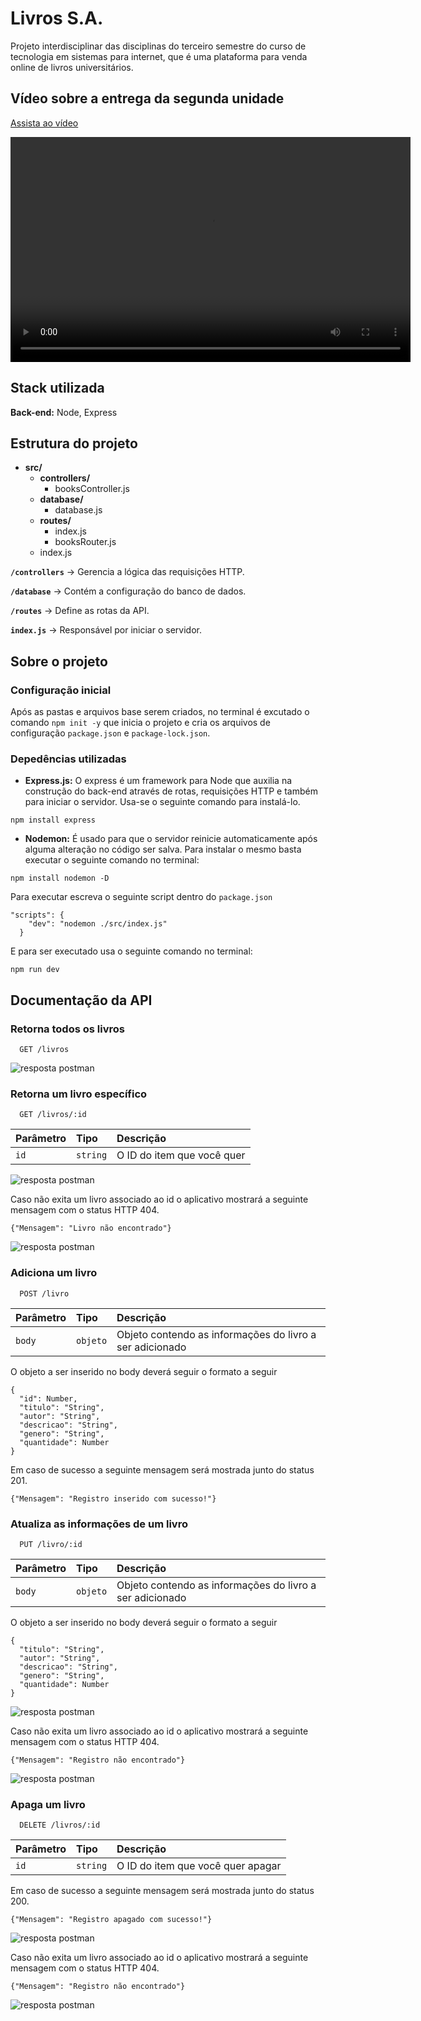 
# Livros S.A.

Projeto interdisciplinar das disciplinas do terceiro semestre do curso de tecnologia em sistemas para internet, que é uma plataforma para venda online de livros universitários.


## Vídeo sobre a entrega da segunda unidade

[Assista ao vídeo](https://www.youtube.com/watch?v=oLdMDTfAYYQ)


<video width="640" height="360" controls>
  <source src="https://www.youtube.com/watch?v=oLdMDTfAYYQ" type="video/mp4">
  Seu navegador não suporta a tag de vídeo.
</video>

## Stack utilizada

**Back-end:** Node, Express


## Estrutura do projeto

- **src/**  
  - **controllers/**
    - booksController.js
  - **database/**
    - database.js
  - **routes/**
    - index.js
    - booksRouter.js
  - index.js


**`/controllers`** → Gerencia a lógica das requisições HTTP.

**`/database`** → Contém a configuração do banco de dados.

**`/routes`** → Define as rotas da API.

**`index.js`** → Responsável por iniciar o servidor.

## Sobre o projeto

### Configuração inicial

Após as pastas e arquivos base serem criados, no terminal é excutado o comando ``npm init -y`` que inicia o projeto e cria os arquivos de configuração `package.json` e `package-lock.json`. 

### Depedências utilizadas

- **Express.js:** O express é um framework para Node que auxilia na construção do back-end através de rotas, requisições HTTP e também para iniciar o servidor. Usa-se o seguinte comando para instalá-lo.

```
npm install express
```

- **Nodemon:** É usado para que o servidor reinicie automaticamente após alguma alteração no código ser salva. Para instalar o mesmo basta executar o seguinte comando no terminal:

```
npm install nodemon -D
```

Para executar escreva o seguinte script dentro do `package.json` 

```
"scripts": {
    "dev": "nodemon ./src/index.js"
  }
```

E para ser executado usa o seguinte comando no terminal:

```
npm run dev
```

## Documentação da API

### Retorna todos os livros


```http
  GET /livros
```
![resposta postman](https://i.imgur.com/2rBUi0P.png)

### Retorna um livro específico

```
  GET /livros/:id
```

| Parâmetro   | Tipo       | Descrição                                   |
| :---------- | :--------- | :------------------------------------------ |
| `id`      | `string` | O ID do item que você quer |

![resposta postman](https://i.imgur.com/yvTLrPl.png)

Caso não exita um livro associado ao id o aplicativo mostrará a seguinte mensagem com o status HTTP 404.

```
{"Mensagem": "Livro não encontrado"}
```

![resposta postman](https://i.imgur.com/0U6nPyf.png)

### Adiciona um livro

```
  POST /livro
```

| Parâmetro   | Tipo       | Descrição                                   |
| :---------- | :--------- | :------------------------------------------ |
| `body`      | `objeto` | Objeto contendo as informações do livro a ser adicionado |

O objeto a ser inserido no body deverá seguir o formato a seguir
```
{
  "id": Number,
  "titulo": "String",
  "autor": "String",
  "descricao": "String",
  "genero": "String",
  "quantidade": Number
}
```

Em caso de sucesso a seguinte mensagem será mostrada junto do status 201.

```
{"Mensagem": "Registro inserido com sucesso!"}
```

### Atualiza as informações de um livro

```
  PUT /livro/:id
```

| Parâmetro   | Tipo       | Descrição                                   |
| :---------- | :--------- | :------------------------------------------ |
| `body`      | `objeto` | Objeto contendo as informações do livro a ser adicionado |

O objeto a ser inserido no body deverá seguir o formato a seguir
```
{
  "titulo": "String",
  "autor": "String",
  "descricao": "String",
  "genero": "String",
  "quantidade": Number
}
```
![resposta postman](https://i.imgur.com/CCJ24S5.png)


Caso não exita um livro associado ao id o aplicativo mostrará a seguinte mensagem com o status HTTP 404.

```
{"Mensagem": "Registro não encontrado"}
```
![resposta postman](https://i.imgur.com/G1xkqN6.png)

### Apaga um livro

```
  DELETE /livros/:id
```

| Parâmetro   | Tipo       | Descrição                                   |
| :---------- | :--------- | :------------------------------------------ |
| `id`      | `string` | O ID do item que você quer apagar|

Em caso de sucesso a seguinte mensagem será mostrada junto do status 200.

```
{"Mensagem": "Registro apagado com sucesso!"}
```

![resposta postman](https://i.imgur.com/1zSvWW6.png)

Caso não exita um livro associado ao id o aplicativo mostrará a seguinte mensagem com o status HTTP 404.

```
{"Mensagem": "Registro não encontrado"}
```
![resposta postman](https://i.imgur.com/ti9cWRj.png)